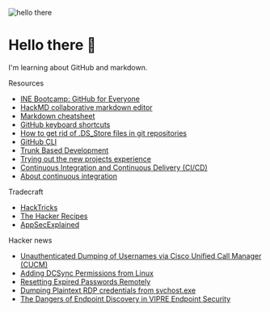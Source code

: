 ![hello there](https://www.ladbible.com/cdn-cgi/image/width=1200,quality=70,format=jpeg,fit=contain,dpr=1/https%3A%2F%2Fs3-images.ladbible.com%2Fs3%2Fcontent%2F792a2e626064e5c4ac1f3b781931ae1b.png)
# Hello there 👋

I'm learning about GitHub and markdown.

Resources
* [INE Bootcamp: GitHub for Everyone](https://my.ine.com/bootcamps/a8897eda-4c14-464b-b40a-0b6aaf25afa7)
* [HackMD collaborative markdown editor](https://hackmd.io/)
* [Markdown cheatsheet](https://www.markdownguide.org/cheat-sheet/)
* [GitHub keyboard shortcuts](https://docs.github.com/en/get-started/using-github/keyboard-shortcuts)
* [How to get rid of .DS_Store files in git repositories](https://code.likeagirl.io/how-to-get-rid-of-ds-store-and-node-modules-in-git-repositories-d37b8a391247)
* [GitHub CLI](https://cli.github.com)
* [Trunk Based Development](https://trunkbaseddevelopment.com)
* [Trying out the new projects experience](https://docs.github.com/en/issues/trying-out-the-new-projects-experience)
* [Continuous Integration and Continuous Delivery (CI/CD)](https://resources.github.com/ci-cd/)
* [About continuous integration](https://docs.github.com/en/actions/automating-builds-and-tests/about-continuous-integration)

Tradecraft
* [HackTricks](https://book.hacktricks.xyz/)
* [The Hacker Recipes](https://www.thehacker.recipes/)
* [AppSecExplained](https://appsecexplained.gitbook.io/appsecexplained/)

Hacker news
<!--START_SECTION:feed-->
* [Unauthenticated Dumping of Usernames via Cisco Unified Call Manager (CUCM)](https:&#x2F;&#x2F;www.n00py.io&#x2F;2022&#x2F;01&#x2F;unauthenticated-dumping-of-usernames-via-cisco-unified-call-manager-cucm&#x2F;)
* [Adding DCSync Permissions from Linux](https:&#x2F;&#x2F;www.n00py.io&#x2F;2022&#x2F;01&#x2F;adding-dcsync-permissions-from-linux&#x2F;)
* [Resetting Expired Passwords Remotely](https:&#x2F;&#x2F;www.n00py.io&#x2F;2021&#x2F;09&#x2F;resetting-expired-passwords-remotely&#x2F;)
* [Dumping Plaintext RDP credentials from svchost.exe](https:&#x2F;&#x2F;www.n00py.io&#x2F;2021&#x2F;05&#x2F;dumping-plaintext-rdp-credentials-from-svchost-exe&#x2F;)
* [The Dangers of Endpoint Discovery in VIPRE Endpoint Security](https:&#x2F;&#x2F;www.n00py.io&#x2F;2020&#x2F;12&#x2F;the-dangers-of-endpoint-discovery-in-vipre-endpoint-security&#x2F;)
<!--END_SECTION:feed-->

<!--
**mattbogenberger/mattbogenberger** is a ✨ _special_ ✨ repository because its `README.md` (this file) appears on your GitHub profile.

Here are some ideas to get you started:

- 🔭 I’m currently working on ...
- 🌱 I’m currently learning ...
- 👯 I’m looking to collaborate on ...
- 🤔 I’m looking for help with ...
- 💬 Ask me about ...
- 📫 How to reach me: ...
- 😄 Pronouns: ...
- ⚡ Fun fact: ...
-->
